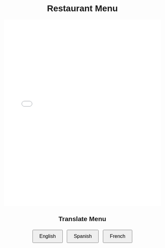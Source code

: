 <!DOCTYPE html>
<html lang="en">
<head>
    <meta charset="UTF-8">
    <meta name="viewport" content="width=device-width, initial-scale=1.0">
    <title>Restaurant Menu</title>
    <style>
        body {
            font-family: Arial, sans-serif;
            text-align: center;
            margin: 20px;
        }
        iframe {
            border: none;
        }
        button {
            margin: 5px;
            padding: 10px 20px;
            font-size: 16px;
        }
    </style>
</head>
<body>
    <h1>Restaurant Menu</h1>
    <div id="menu-container">
        <iframe src="YOUR_PDF_LINK_HERE" width="100%" height="600px"></iframe>
    </div>
    <h2>Translate Menu</h2>
    <div id="translate-container">
        <button onclick="translateMenu('en')">English</button>
        <button onclick="translateMenu('es')">Spanish</button>
        <button onclick="translateMenu('fr')">French</button>
        <!-- Add more languages as needed -->
    </div>
    <script>
        function translateMenu(lang) {
            const pdfUrl = 'YOUR_PDF_LINK_HERE'; // Original PDF URL
            window.open(`https://translate.google.com/translate?hl=&sl=auto&tl=${lang}&u=${pdfUrl}`, '_blank');
        }
    </script>
</body>
</html>
